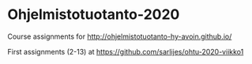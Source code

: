 # Ohjelmistotuotanto-2020
Course assignments for http://ohjelmistotuotanto-hy-avoin.github.io/

First assignments (2-13) at https://github.com/sarlijes/ohtu-2020-viikko1
